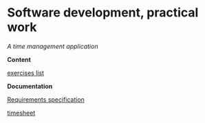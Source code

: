 # Software development, practical work
*A time management application*  

**Content**  

[exercises list](https://github.com/Ivy-Chen1999/my_software_project/tree/main/exercises)

**Documentation**  

[Requirements specification](https://github.com/Ivy-Chen1999/my_software_project/blob/main/documentation/Requirements%20specification.md) 

[timesheet ](https://github.com/Ivy-Chen1999/my_software_project/blob/main/documentation/timesheet.md)

